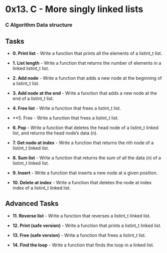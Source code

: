 # 0x13. C - More singly linked lists

### C Algorithm Data structure

## Tasks

+ **0. Print list** - Write a function that prints all the elements of a listint_t list.

+ **1. List length** - Write a function that returns the number of elements in a linked listint_t list.

+ **2. Add node** - Write a function that adds a new node at the beginning of a listint_t list.

+ **3. Add node at the end** - Write a function that adds a new node at the end of a listint_t list.

+ **4. Free list** - Write a function that frees a listint_t list.

+ **5. Free - Write a function that frees a listint_t list.

+ **6. Pop** - Write a function that deletes the head node of a listint_t linked list, and returns the head node’s data (n).

+ **7. Get node at index** - Write a function that returns the nth node of a listint_t linked list.

+ **8. Sum list** - Write a function that returns the sum of all the data (n) of a listint_t linked list.

+ **9. Insert** - Write a function that inserts a new node at a given position.

+ **10. Delete at index** - Write a function that deletes the node at index index of a listint_t linked list.

## Advanced Tasks

+ **11. Reverse list** - Write a function that reverses a listint_t linked list.

+ **12. Print (safe version)** - Write a function that prints a listint_t linked list.

+ **13. Free (safe version)** - Write a function that frees a listint_t list.

+ **14. Find the loop** - Write a function that finds the loop in a linked list.
